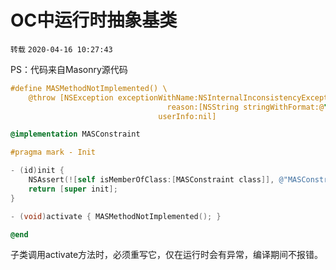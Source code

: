 # OC中运行时抽象基类

`转载` `2020-04-16 10:27:43`

PS：代码来自Masonry源代码

```objectivec
#define MASMethodNotImplemented() \
    @throw [NSException exceptionWithName:NSInternalInconsistencyException \
                                   reason:[NSString stringWithFormat:@"You must override %@ in a subclass.", NSStringFromSelector(_cmd)] \
                                 userInfo:nil]

@implementation MASConstraint

#pragma mark - Init

- (id)init {
	NSAssert(![self isMemberOfClass:[MASConstraint class]], @"MASConstraint is an abstract class, you should not instantiate it directly.");
	return [super init];
}

- (void)activate { MASMethodNotImplemented(); }

@end
```


子类调用activate方法时，必须重写它，仅在运行时会有异常，编译期间不报错。

